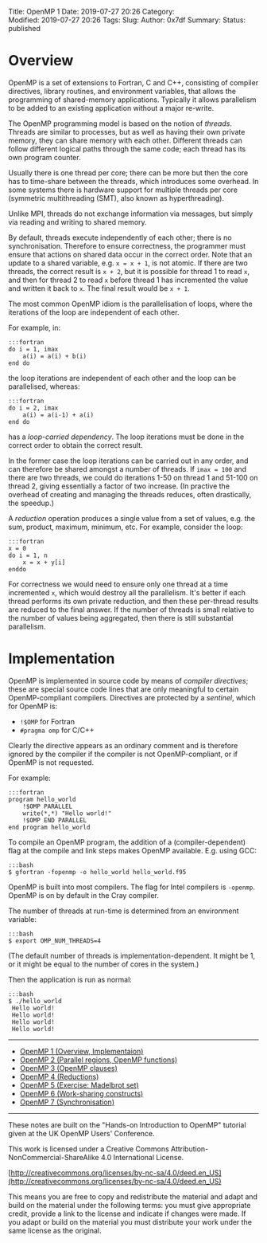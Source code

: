 Title: OpenMP 1
Date: 2019-07-27 20:26
Category:  
Modified: 2019-07-27 20:26
Tags: 
Slug: 
Author: 0x7df
Summary: 
Status: published

# Overview

OpenMP is a set of extensions to Fortran, C and C++, consisting of compiler
directives, library routines, and environment variables, that allows the
programming of shared-memory applications. Typically it allows parallelism to
be added to an existing application without a major re-write.

The OpenMP programming model is based on the notion of *threads*. Threads are
similar to processes, but as well as having their own private memory, they can
share memory with each other. Different threads can follow different logical
paths through the same code; each thread has its own program counter.

Usually there is one thread per core; there can be more but then the core has
to time-share between the threads, which introduces some overhead. In some
systems there is hardware support for multiple threads per core
(symmetric multithreading (SMT), also known as hyperthreading).

Unlike MPI, threads do not exchange information via messages, but simply via
reading and writing to shared memory.

By default, threads execute independently of each other; there is no
synchronisation. Therefore to ensure correctness, the programmer must ensure
that actions on shared data occur in the correct order. Note that an update to
a shared variable, e.g. `x = x + 1`, is not atomic. If there are two threads, the
correct result is `x + 2`, but it is possible for thread 1 to read `x`, and then
for thread 2 to read `x` before thread 1 has incremented the value and written it
back to `x`. The final result would be `x + 1`.

The most common OpenMP idiom is the parallelisation of loops, where the
iterations of the loop are independent of each other.

For example, in:

    :::fortran
    do i = 1, imax
        a(i) = a(i) + b(i)
    end do

the loop iterations are independent of each other and the loop can be parallelised, whereas:

    :::fortran
    do i = 2, imax
        a(i) = a(i-1) + a(i) 
    end do

has a *loop-carried dependency*. The loop iterations must be done in the
correct order to obtain the correct result.

In the former case the loop iterations can be carried out in any order, and can
therefore be shared amongst a number of threads. If `imax = 100` and there are
two threads, we could do iterations 1-50 on thread 1 and 51-100 on thread 2,
giving essentially a factor of two increase. (In practive the overhead of
creating and managing the threads reduces, often drastically, the speedup.)

A *reduction* operation produces a single value from a set of values, e.g. the
sum, product, maximum, minimum, etc. For example, consider the loop: 

    :::fortran
    x = 0
    do i = 1, n
        x = x + y[i]
    enddo

For correctness we would need to ensure only one thread at a time incremented
`x`, which would destroy all the parallelism. It's better if each thread performs
its own private reduction, and then these per-thread results are reduced to the
final answer. If the number of threads is small relative to the number of
values being aggregated, then there is still substantial parallelism.

# Implementation

OpenMP is implemented in source code by means of *compiler directives*; these are special
source code lines that are only meaningful to certain OpenMP-compliant compilers. Directives are
protected by a *sentinel*, which for OpenMP is:

- `!$OMP` for Fortran
- `#pragma omp` for C/C++

Clearly the directive appears as an ordinary comment and is therefore ignored by the
compiler if the compiler is not OpenMP-compliant, or if OpenMP is not requested.

For example:

    :::fortran
    program hello_world
        !$OMP PARALLEL
        write(*,*) "Hello world!"
        !$OMP END PARALLEL
    end program hello_world

To compile an OpenMP program, the addition of a (compiler-dependent) flag at
the compile and link steps makes OpenMP available. E.g. using GCC:

    :::bash
    $ gfortran -fopenmp -o hello_world hello_world.f95

OpenMP is built into most compilers. The flag for Intel compilers is `-openmp`.
OpenMP is on by default in the Cray compiler.

The number of threads at run-time is determined from an environment variable:

    :::bash
    $ export OMP_NUM_THREADS=4

(The default number of threads is implementation-dependent. It might be 1,
or it might be equal to the number of cores in the system.)

Then the application is run as normal:

    :::bash
    $ ./hello_world 
     Hello world!
     Hello world!
     Hello world!
     Hello world!

<hr/>

- [OpenMP 1 (Overview, Implementaion)]({filename}openmp-1.md)
- [OpenMP 2 (Parallel regions, OpenMP functions)]({filename}openmp-2.md)
- [OpenMP 3 (OpenMP clauses)]({filename}openmp-3.md)
- [OpenMP 4 (Reductions)]({filename}openmp-4.md)
- [OpenMP 5 (Exercise: Madelbrot set)]({filename}openmp-5.md)
- [OpenMP 6 (Work-sharing constructs)]({filename}openmp-6.md)
- [OpenMP 7 (Synchronisation)]({filename}openmp-7.md)

<hr/>

These notes are built on the "Hands-on Introduction to OpenMP" tutorial given at the UK OpenMP Users' Conference.

This work is licensed under a Creative Commons Attribution-NonCommercial-ShareAlike 4.0 International License.

[http://creativecommons.org/licenses/by-nc-sa/4.0/deed.en_US](http://creativecommons.org/licenses/by-nc-sa/4.0/deed.en_US)

This means you are free to copy and redistribute the material and adapt and build on the
material under the following terms: you must give appropriate credit, provide a link to the license and indicate if changes were made. If you adapt or build on the material you must distribute your work under the same license as the original.

